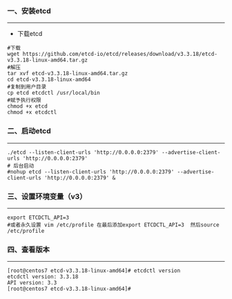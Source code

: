 ### 一、安装etcd

***

* 下载etcd

```shell
#下载
wget https://github.com/etcd-io/etcd/releases/download/v3.3.18/etcd-v3.3.18-linux-amd64.tar.gz
#解压
tar xvf etcd-v3.3.18-linux-amd64.tar.gz
cd etcd-v3.3.18-linux-amd64
#复制到用户目录
cp etcd etcdctl /usr/local/bin
#赋予执行权限
chmod +x etcd
chmod +x etcdctl
```

### 二、启动etcd

***

```shell
./etcd --listen-client-urls 'http://0.0.0.0:2379' --advertise-client-urls 'http://0.0.0.0:2379'
# 后台启动 
#nohup etcd --listen-client-urls 'http://0.0.0.0:2379' --advertise-client-urls 'http://0.0.0.0:2379' &
```

### 三、设置环境变量（v3）

***

```shell
export ETCDCTL_API=3
#或者永久设置 vim /etc/profile 在最后添加export ETCDCTL_API=3  然后source /etc/profile
```

### 四、查看版本

***

```shell
[root@centos7 etcd-v3.3.18-linux-amd64]# etcdctl version
etcdctl version: 3.3.18
API version: 3.3
[root@centos7 etcd-v3.3.18-linux-amd64]#
```

